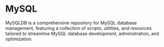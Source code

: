 # MySQL
MySQLDB is a comprehensive repository for MySQL database management, featuring a collection of scripts, utilities, and resources tailored to streamline MySQL database development, administration, and optimization.
